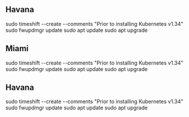 
## Havana

sudo timeshift --create --comments "Prior to installing Kubernetes v1.34"
sudo fwupdmgr update
sudo apt update
sudo apt upgrade

## Miami

sudo timeshift --create --comments "Prior to installing Kubernetes v1.34"
sudo fwupdmgr update
sudo apt update
sudo apt upgrade

## Havana

sudo timeshift --create --comments "Prior to installing Kubernetes v1.34"
sudo fwupdmgr update
sudo apt update
sudo apt upgrade